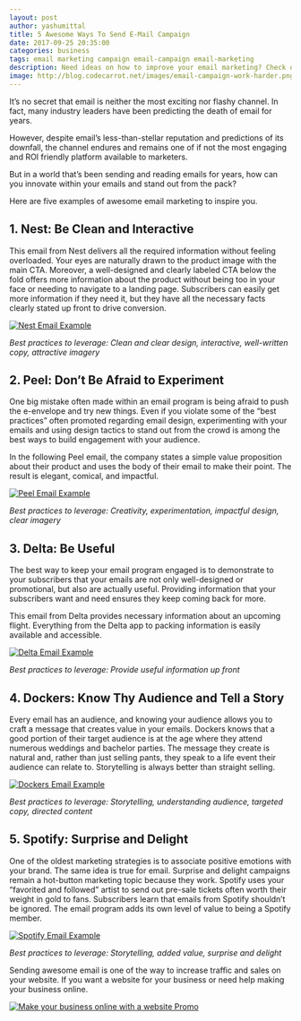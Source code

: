 ```yaml
---
layout: post
author: yashumittal
title: 5 Awesome Ways To Send E-Mail Campaign
date: 2017-09-25 20:35:00
categories: business
tags: email marketing campaign email-campaign email-marketing
description: Need ideas on how to improve your email marketing? Check out these five examples of awesome email marketing strategy and design.
image: http://blog.codecarrot.net/images/email-campaign-work-harder.png
---
```


It’s no secret that email is neither the most exciting nor flashy channel. In fact, many industry leaders have been predicting the death of email for years.

However, despite email’s less-than-stellar reputation and predictions of its downfall, the channel endures and remains one of if not the most engaging and ROI friendly platform available to marketers.

But in a world that’s been sending and reading emails for years, how can you innovate within your emails and stand out from the pack?

Here are five examples of awesome email marketing to inspire you.

## 1. Nest: Be Clean and Interactive

This email from Nest delivers all the required information without feeling overloaded. Your eyes are naturally drawn to the product image with the main CTA. Moreover, a well-designed and clearly labeled CTA below the fold offers more information about the product without being too in your face or needing to navigate to a landing page. Subscribers can easily get more information if they need it, but they have all the necessary facts clearly stated up front to drive conversion.

[![Nest Email Example](http://blog.codecarrot.net/images/nest-email-2.png)](http://codecarrot.net/)

*Best practices to leverage: Clean and clear design, interactive, well-written copy, attractive imagery*

## 2. Peel: Don’t Be Afraid to Experiment

One big mistake often made within an email program is being afraid to push the e-envelope and try new things. Even if you violate some of the “best practices” often promoted regarding email design, experimenting with your emails and using design tactics to stand out from the crowd is among the best ways to build engagement with your audience.

In the following Peel email, the company states a simple value proposition about their product and uses the body of their email to make their point. The result is elegant, comical, and impactful.

[![Peel Email Example](http://blog.codecarrot.net/images/peel-email-example-1.jpg)](http://codecarrot.net/)

*Best practices to leverage: Creativity, experimentation, impactful design, clear imagery*

## 3. Delta: Be Useful

The best way to keep your email program engaged is to demonstrate to your subscribers that your emails are not only well-designed or promotional, but also are actually useful. Providing information that your subscribers want and need ensures they keep coming back for more.

This email from Delta provides necessary information about an upcoming flight. Everything from the Delta app to packing information is easily available and accessible.

[![Delta Email Example](http://blog.codecarrot.net/images/delta-example.png)](http;//codecarrot.net/)

*Best practices to leverage: Provide useful information up front*

## 4. Dockers: Know Thy Audience and Tell a Story

Every email has an audience, and knowing your audience allows you to craft a message that creates value in your emails. Dockers knows that a good portion of their target audience is at the age where they attend numerous weddings and bachelor parties. The message they create is natural and, rather than just selling pants, they speak to a life event their audience can relate to. Storytelling is always better than straight selling.

[![Dockers Email Example](http://blog.codecarrot.net/images/dockers-email-marketing.png)](http://codecarrot.net/)

*Best practices to leverage: Storytelling, understanding audience, targeted copy, directed content*

## 5. Spotify: Surprise and Delight

One of the oldest marketing strategies is to associate positive emotions with your brand. The same idea is true for email. Surprise and delight campaigns remain a hot-button marketing topic because they work. Spotify uses your “favorited and followed” artist to send out pre-sale tickets often worth their weight in gold to fans. Subscribers learn that emails from Spotify shouldn’t be ignored. The email program adds its own level of value to being a Spotify member.

[![Spotify Email Example](http://blog.codecarrot.net/images/spotify-email.png)](http://codecarrot.net/)

*Best practices to leverage: Storytelling, added value, surprise and delight*

Sending awesome email is one of the way to increase traffic and sales on your website. If you want a website for your business or need help making your business online.

[![Make your business online with a website Promo](http://blog.codecarrot.net/images/lady-siting-and-working-on-laptop-make-business-online-with-a-website-promo.png)](http://codecarrot.net/)
